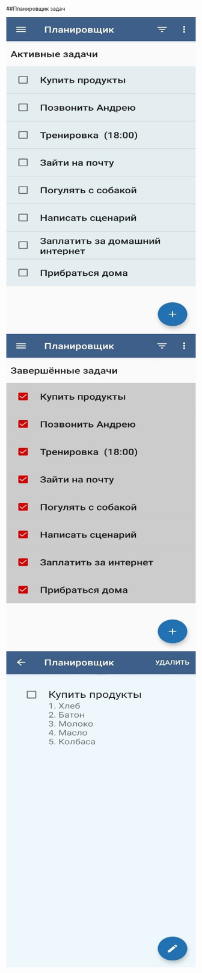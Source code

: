 ##Планировщик задач

![Активные задачи](https://github.com/Egor609/to-do/blob/main/Задачи.jpg)
![Завершённые задачи](https://github.com/Egor609/to-do/blob/main/Завершённые%20задачи.jpg)
![Список](https://github.com/Egor609/to-do/blob/main/Список.jpg)
